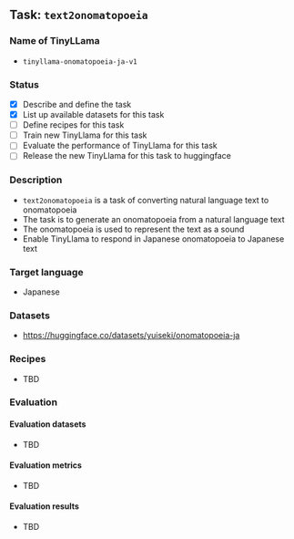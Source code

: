 ## Task: `text2onomatopoeia`

### Name of TinyLLama

- `tinyllama-onomatopoeia-ja-v1`

### Status

- [x] Describe and define the task
- [x] List up available datasets for this task
- [ ] Define recipes for this task
- [ ] Train new TinyLlama for this task
- [ ] Evaluate the performance of TinyLlama for this task
- [ ] Release the new TinyLlama for this task to huggingface

### Description

- `text2onomatopoeia` is a task of converting natural language text to onomatopoeia
- The task is to generate an onomatopoeia from a natural language text
- The onomatopoeia is used to represent the text as a sound
- Enable TinyLlama to respond in Japanese onomatopoeia to Japanese text

### Target language

- Japanese

### Datasets

- https://huggingface.co/datasets/yuiseki/onomatopoeia-ja

### Recipes

- TBD

### Evaluation

#### Evaluation datasets

- TBD

#### Evaluation metrics

- TBD

#### Evaluation results

- TBD
